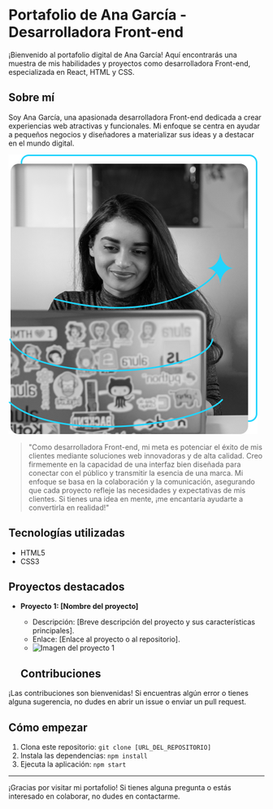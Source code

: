 # Portafolio de Ana García - Desarrolladora Front-end

¡Bienvenido al portafolio digital de Ana García! Aquí encontrarás una muestra de mis habilidades y proyectos como desarrolladora Front-end, especializada en React, HTML y CSS.

## Sobre mí

Soy Ana García, una apasionada desarrolladora Front-end dedicada a crear experiencias web atractivas y funcionales. Mi enfoque se centra en ayudar a pequeños negocios y diseñadores a materializar sus ideas y a destacar en el mundo digital.

![Imagen de la sección "Sobre mí"](./assets/Imagen.png)

> "Como desarrolladora Front-end, mi meta es potenciar el éxito de mis clientes mediante soluciones web innovadoras y de alta calidad. Creo firmemente en la capacidad de una interfaz bien diseñada para conectar con el público y transmitir la esencia de una marca. Mi enfoque se basa en la colaboración y la comunicación, asegurando que cada proyecto refleje las necesidades y expectativas de mis clientes. Si tienes una idea en mente, ¡me encantaría ayudarte a convertirla en realidad!"

## Tecnologías utilizadas
* HTML5
* CSS3

## Proyectos destacados
* **Proyecto 1: [Nombre del proyecto]**
    * Descripción: [Breve descripción del proyecto y sus características principales].
    * Enlace: [Enlace al proyecto o al repositorio].
    * ![Imagen del proyecto 1](URL_DE_LA_IMAGEN_DEL_PROYECTO_1)

  ## Contribuciones

¡Las contribuciones son bienvenidas! Si encuentras algún error o tienes alguna sugerencia, no dudes en abrir un issue o enviar un pull request.

## Cómo empezar

1.  Clona este repositorio: `git clone [URL_DEL_REPOSITORIO]`
2.  Instala las dependencias: `npm install`
3.  Ejecuta la aplicación: `npm start`


---

¡Gracias por visitar mi portafolio! Si tienes alguna pregunta o estás interesado en colaborar, no dudes en contactarme.
